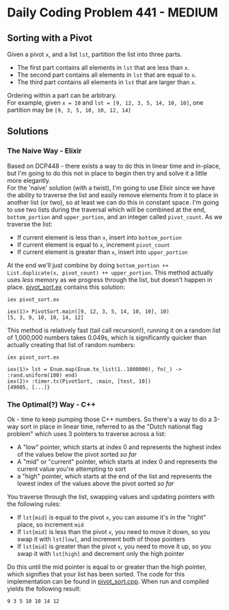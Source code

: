 # Daily Coding Problem 441 - MEDIUM
## Sorting with a Pivot

Given a pivot `x`, and a list `lst`, partition the list into three parts.
- The first part contains all elements in `lst` that are less than `x`.
- The second part contains all elements in `lst` that are equal to `x`.
- The third part contains all elements in `lst` that are larger than `x`.

Ordering within a part can be arbitrary.  
For example, given `x = 10` and `lst = [9, 12, 3, 5, 14, 10, 10]`, one partition may be `[9, 3, 5, 10, 10, 12, 14]`

## Solutions

### The Naive Way - Elixir
Based on DCP448 - there exists a way to do this in linear time and in-place, but I'm going to do this not in place to begin then try and solve it a little more elegantly.  
For the 'naive' solution (with a twist), I'm going to use Elixir since we have the ability to traverse the list and easily remove elements from it to place in another list (or two), so at least we can do this in constant space. I'm going to use two lists during the traversal which will be combined at the end, `bottom_portion` and `upper_portion`, and an integer called `pivot_count`. As we traverse the list:
- If current element is less than `x`, insert into `bottom_portion`
- If current element is equal to `x`, increment `pivot_count`
- If current element is greater than `x`, insert into `upper_portion`

At the end we'll just combine by doing `bottom_portion ++ List.duplicate(x, pivot_count) ++ upper_portion`. This method actually uses _less_ memory as we progress through the list, but doesn't happen in place. [pivot_sort.ex](pivot_sort.ex) contains this solution:
```
iex pivot_sort.ex

iex(1)> PivotSort.main([9, 12, 3, 5, 14, 10, 10], 10)
[5, 3, 9, 10, 10, 14, 12]
```

This method is relatively fast (tail call recursion!), running it on a random list of 1,000,000 numbers takes 0.049s, which is significantly quicker than actually creating that list of random numbers:
```
iex pivot_sort.ex

iex(1)> lst = Enum.map(Enum.to_list(1..1000000), fn(_) -> :rand.uniform(100) end)
iex(2)> :timer.tc(PivotSort, :main, [test, 10])
{49085, [...]}
```

### The Optimal(?) Way - C++
Ok - time to keep pumping those C++ numbers. So there's a way to do a 3-way sort in place in linear time, referred to as the "Dutch national flag problem" which uses 3 pointers to traverse across a list:
- A "low" pointer, which starts at index 0 and represents the highest index of the values below the pivot sorted _so far_
- A "mid" or "current" pointer, which starts at index 0 and represents the current value you're attempting to sort
- a "high" pointer, which starts at the end of the list and represents the lowest index of the values above the pivot sorted _so far_

You traverse through the list, swapping values and updating pointers with the following rules:
- If `lst[mid]` is equal to the pivot `x`, you can assume it's in the "right" place, so increment `mid`
- If `lst[mid]` is less than the pivot `x`, you need to move it down, so you swap it with `lst[low]`, and increment both of those pointers
- If `lst[mid]` is greater than the pivot `x`, you need to move it up, so you swap it with `lst[high]` and decrement only the high pointer

Do this until the mid pointer is equal to or greater than the high pointer, which signifies that your list has been sorted. The code for this implementation can be found in [pivot_sort.cpp](pivot_sort.cpp). When run and compiled yields the following result:
```
9 3 5 10 10 14 12 
```